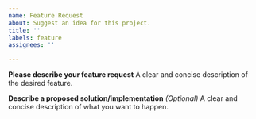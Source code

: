 ```yaml
---
name: Feature Request
about: Suggest an idea for this project.
title: ''
labels: feature
assignees: ''

---
```


**Please describe your feature request**
A clear and concise description of the desired feature.

**Describe a proposed solution/implementation** _(Optional)_
A clear and concise description of what you want to happen.